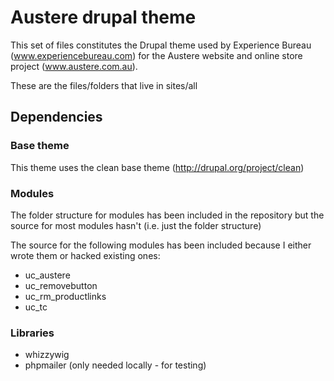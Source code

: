 # Austere drupal theme

This set of files constitutes the Drupal theme used by Experience Bureau (www.experiencebureau.com) for the Austere website and online store project (www.austere.com.au).

These are the files/folders that live in sites/all

## Dependencies

### Base theme

This theme uses the clean base theme (http://drupal.org/project/clean)

### Modules

The folder structure for modules has been included in the repository but the source for most modules hasn't (i.e. just the folder structure)

The source for the following modules has been included because I either wrote them or hacked existing ones:

* uc_austere
* uc_removebutton
* uc_rm_productlinks
* uc_tc

### Libraries

* whizzywig
* phpmailer (only needed locally - for testing)

